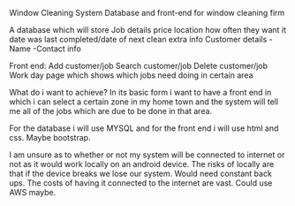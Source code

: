 Window Cleaning System
Database and front-end for window cleaning firm


A database which will store
Job details
  price
  location
  how often they want it
  date was last completed/date of next clean
  extra info
Customer details
  -Name
  -Contact info
  
Front end:
Add customer/job
Search customer/job
Delete customer/job
Work day page which shows which jobs need doing in certain area


What do i want to achieve?
In its basic form i want to have a front end in which i can select a certain zone in my home town and the system will tell me all of the jobs which are due to be done in that area.


For the database i will use MYSQL and for the front end i will use html and css. Maybe bootstrap.

I am unsure as to whether or not my system will be connected to internet or not as it would work locally on an android device. The risks of locally are that if the device breaks we lose our system. Would need constant back ups. The costs of having it connected to the internet are vast. Could use AWS maybe.
